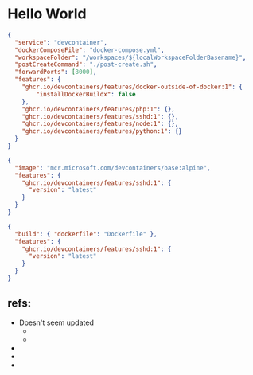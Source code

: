 # Hello World

``` json
{
  "service": "devcontainer",
  "dockerComposeFile": "docker-compose.yml",
  "workspaceFolder": "/workspaces/${localWorkspaceFolderBasename}",
  "postCreateCommand": "./post-create.sh",
  "forwardPorts": [8000],
  "features": {
    "ghcr.io/devcontainers/features/docker-outside-of-docker:1": {
        "installDockerBuildx": false
    },
    "ghcr.io/devcontainers/features/php:1": {},
    "ghcr.io/devcontainers/features/sshd:1": {},
    "ghcr.io/devcontainers/features/node:1": {},
    "ghcr.io/devcontainers/features/python:1": {}
  }
}
```

``` json
{
  "image": "mcr.microsoft.com/devcontainers/base:alpine",
  "features": {
    "ghcr.io/devcontainers/features/sshd:1": {
      "version": "latest"
    }
  }
}
```

``` json
{
  "build": { "dockerfile": "Dockerfile" },
  "features": {
    "ghcr.io/devcontainers/features/sshd:1": {
      "version": "latest"
    }
  }
}
```

## refs:

- Doesn't seem updated
  - [](https://notes.alexkehayias.com/running-docker-compose-in-codespaces/)
  - [](https://notes.alexkehayias.com/github-codespaces-is-too-slow-and-expensive-to-replace-local-development/)
- []()
- []()
- []()
